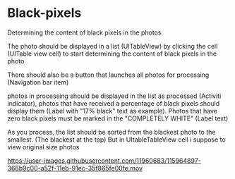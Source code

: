 # Black-pixels
Determining the content of black pixels in the photos

The photo should be displayed in a list (UITableView) by clicking the cell (UITable view cell)
 to start determining the content of black pixels in the photo

There should also be a button that launches all photos for processing (Navigation bar item)

photos in processing should be displayed in the list as processed (Activiti indicator), photos that have received a percentage of black pixels should display them (Label with "17% black" text as example). Photos that have zero black pixels must be marked in the "COMPLETELY WHITE" (Label text)

As you process, the list should be sorted from the blackest photo to the smallest. (The blackest at the top)
But in UItableTableView cell i suppose to view original size photos


https://user-images.githubusercontent.com/11960683/115964897-366b9c00-a52f-11eb-91ec-35f865fe00fe.mov

